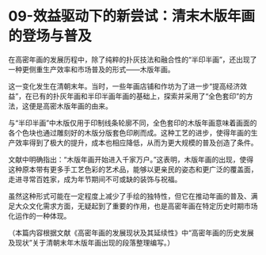# 09-效益驱动下的新尝试：清末木版年画的登场与普及

在高密年画的发展历程中，除了纯粹的扑灰技法和融合性的“半印半画”，还出现了一种更侧重生产效率和市场普及的形式——木版年画。

这一变化发生在清朝末年。当时，一些年画店铺和作坊为了进一步“提高经济效益”，在已有的扑灰年画和半印半画年画的基础上，探索并采用了“全色套印”的方法，这便是高密木版年画的由来。

与“半印半画”中木版仅用于印制线条轮廓不同，全色套印的木版年画意味着画面的各个色块也通过雕刻好的木版分版套色印刷而成。这种工艺的进步，使得年画的生产效率得到了极大的提升，成本也相应降低，从而为更大规模的普及创造了条件。

文献中明确指出：“木版年画开始进入千家万户。”这表明，木版年画的出现，使得这种原本带有更多手工艺色彩的艺术品，能够以更亲民的姿态和更广泛的覆盖面，走进寻常百姓家，成为年节期间不可或缺的装饰与祝福。

虽然这种形式可能在一定程度上减少了手绘的独特性，但它在推动年画的普及、满足大众文化需求方面，无疑起到了重要的作用，也是高密年画在特定历史时期市场化运作的一种体现。

（本篇内容根据文献《高密年画的发展现状及其延续性》中“高密年画的历史发展及现状”关于清朝末年木版年画出现的段落整理编写。）